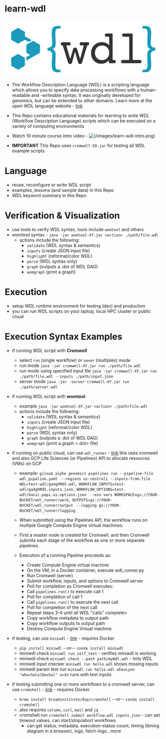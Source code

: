 # learn-wdl
![WDL icon](/images/wdl-icon.png)  

- The Workflow Description Language (WDL) is a scripting language which allows you to specify data processing workflows with a human-readable and -writeable syntax. It was originally developed for genomics, but can be extended to other domains. Learn more at the open WDL language website - [link](https://openwdl.org/)
- This Repo contains educational materials for learning to write WDL (Workflow Description Language) scripts which can be executed on a variety of computing environments

- Watch 10 minute course intro video - ![(/images/learn-wdl-intro.png)](https://youtu.be/JB9J9ukNE9A)

- **IMPORTANT** This Repo uses `cromwell-50.jar` for testing all WDL example scripts

# Language
- reuse, reconfigure or write WDL script
- examples, lessons (and sample data) in this Repo
- WDL keyword summary in this Repo

# Verification & Visualization
- use tools to verify WDL syntax, tools include `womtool` and others
- womtool syntax - `java -jar womtool-XY.jar <action> ./path/file.wdl` 
    - actions include the following:
        - `validate` (WDL syntax & semantics)
        - `inputs` (create JSON input file)
        - `highlight` (reformat/color WDL)
        - `parse` (WDL syntax only)
        - `graph` (outputs a .dot of WDL DAG)
        - `womgraph` (print a graph)

# Execution
- setup WDL runtime environment for testing (dev) and production
- you can run WDL scripts on your laptop, local HPC cluster or public cloud

# Execution Syntax Examples
- if running WDL script with **Cromwell**
    - select `run` (single workflow) or `sever` (multiples) mode
    - run mode  `java -jar cromwell-XY.jar run ./path/file.wdl` 
    - run mode using specified input file  `java -jar cromwell-XY.jar run ./path/file.wdl --inputs ./path/input.json`
    - server mode  `java -jar -server cromwell-XY.jar run ./path/server.wdl`
- if running WDL script with **womtool**
    - example  `java -jar womtool-XY.jar <action> ./path/file.wdl` 
    - actions include the following:
        - `validate` (WDL syntax & semantics)
        - `inputs` (create JSON input file)
        - `highlight` (reformat/color WDL)
        - `parse` (WDL syntax only)
        - `graph` (outputs a .dot of WDL DAG)
        - `womgraph` (print a graph <.dot> file)

- if running on public cloud, can use `wdl_runner` - [link](https://wdl-runner.readthedocs.io/en/latest/GettingStarted/TutorialSteps/)  this uses cromwell and also GCP Life Sciences (or Pipelines) API to allocate resources (VMs) on GCP  
    - example: 
        `gcloud alpha genomics pipelines run --pipeline-file wdl_pipeline.yaml `
                `--regions us-central1 --inputs-from-file WDL=test-wdl/ga4ghMd5.wdl,`
                `WORKFLOW_INPUTS=test-wdl/ga4ghMd5.inputs.json,`
                `WORKFLOW_OPTIONS=test-wdl/basic.papi.us.options.json `
                `--env-vars WORKSPACE=gs://YOUR-BUCKET/wdl_runner/work,`
                `OUTPUTS=gs://YOUR-BUCKET/wdl_runner/output `
                `--logging gs://YOUR-BUCKET/wdl_runner/logging`
    - When submitted using the Pipelines API, the workflow runs on multiple Google Compute Engine virtual machines. 
    
    - First a master node is created for Cromwell, and then Cromwell submits each stage of the workflow as one or more separate pipelines. 
    
    - Execution of a running Pipeline proceeds as:

        - Create Compute Engine virtual machine
        - On the VM, in a Docker container, execute wdl_runner.py
        - Run Cromwell (server)
        - Submit workflow, inputs, and options to Cromwell server
        - Poll for completion as Cromwell executes:
        - Call `pipelines.run()` to execute call 1
        - Poll for completion of call 1
        - Call `pipelines.run()` to execute the next call
        - Poll for completion of the next call
        - Repeat steps 3-4 until all WDL "calls" complete>
        - Copy workflow metadata to output path
        - Copy workflow outputs to output path
        - Destroy Compute Engine Virtual machine

- if testing, can use `miniwdl` - [link](https://github.com/chanzuckerberg/miniwdl) - requires Docker
    - `pip install miniwdl` --or-- `conda install miniwdl`
    - miniwdl check `miniwdl run_self_test` - verifies miniwdl is working
    - miniwdl check `miniwdl check --path path/myWdl.wdl` - lints WDL
    - miniwdl input checker `miniwdl run hello.wdl` shows missing inputs
    - miniwdl param test run `miniwdl run hello.wdl who=Lynn "who=SoCalDevGal" x=42` runs with test inputs

- if testing submitting one or more workflows to a cromwell server, can use `cromshell` - [link](https://github.com/broadinstitute/cromshell) - requires Docker
    - `brew install broadinstitute/dsp/cromshell` --or-- `conda install cromshell`
    - also requires `column`, `curl`, `mail` and `jq`
    - cromshell run `cromshell submit workflow.wdl inputs.json` - can set timeout values, can start/stop/abort workflows
        - can get status, metadata, execution-status-count, timing (timing diagram in a browser), logs, fetch-logs...more



